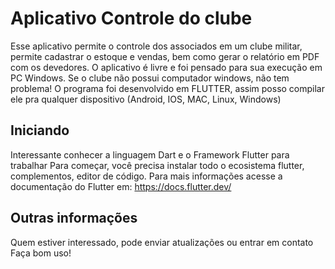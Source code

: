 # Aplicativo Controle do clube

Esse aplicativo permite o controle dos associados em um clube militar, permite cadastrar o estoque e vendas, bem como gerar o relatório em PDF com os devedores.
O aplicativo é livre e foi pensado para sua execução em PC Windows.
Se o clube não possui computador windows, não tem problema! O programa foi desenvolvido em FLUTTER, assim posso compilar ele pra qualquer dispositivo (Android, IOS, MAC, Linux, Windows)


## Iniciando
Interessante conhecer a linguagem Dart e o Framework Flutter para trabalhar
Para começar, você precisa instalar todo o ecosistema flutter, complementos, editor de código. Para mais informações acesse a documentação do Flutter em: https://docs.flutter.dev/


## Outras informações

Quem estiver interessado, pode enviar atualizações ou entrar em contato
Faça bom uso!
